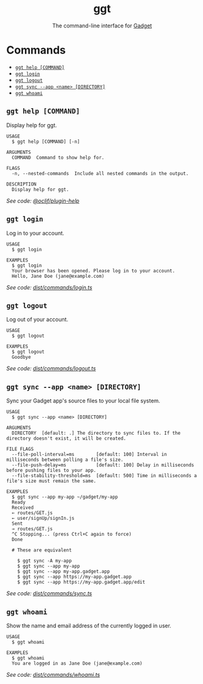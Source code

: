 <div align="center">
  <h1>ggt</h1>
  The command-line interface for <a href="https://gadget.dev">Gadget</a>
</div>

# Commands

  <!-- commands -->

- [`ggt help [COMMAND]`](#ggt-help-command)
- [`ggt login`](#ggt-login)
- [`ggt logout`](#ggt-logout)
- [`ggt sync --app <name> [DIRECTORY]`](#ggt-sync---app-name-directory)
- [`ggt whoami`](#ggt-whoami)

## `ggt help [COMMAND]`

Display help for ggt.

```
USAGE
  $ ggt help [COMMAND] [-n]

ARGUMENTS
  COMMAND  Command to show help for.

FLAGS
  -n, --nested-commands  Include all nested commands in the output.

DESCRIPTION
  Display help for ggt.
```

_See code: [@oclif/plugin-help](https://github.com/oclif/plugin-help/blob/v5.1.12/src/commands/help.ts)_

## `ggt login`

Log in to your account.

```
USAGE
  $ ggt login

EXAMPLES
  $ ggt login
  Your browser has been opened. Please log in to your account.
  Hello, Jane Doe (jane@example.com)
```

_See code: [dist/commands/login.ts](gadget-inc/ggt)_

## `ggt logout`

Log out of your account.

```
USAGE
  $ ggt logout

EXAMPLES
  $ ggt logout
  Goodbye
```

_See code: [dist/commands/logout.ts](gadget-inc/ggt)_

## `ggt sync --app <name> [DIRECTORY]`

Sync your Gadget app's source files to your local file system.

```
USAGE
  $ ggt sync --app <name> [DIRECTORY]

ARGUMENTS
  DIRECTORY  [default: .] The directory to sync files to. If the directory doesn't exist, it will be created.

FILE FLAGS
  --file-poll-interval=ms        [default: 100] Interval in milliseconds between polling a file's size.
  --file-push-delay=ms           [default: 100] Delay in milliseconds before pushing files to your app.
  --file-stability-threshold=ms  [default: 500] Time in milliseconds a file's size must remain the same.

EXAMPLES
  $ ggt sync --app my-app ~/gadget/my-app
  Ready
  Received
  ← routes/GET.js
  ← user/signUp/signIn.js
  Sent
  → routes/GET.js
  ^C Stopping... (press Ctrl+C again to force)
  Done

  # These are equivalent

    $ ggt sync -A my-app
    $ ggt sync --app my-app
    $ ggt sync --app my-app.gadget.app
    $ ggt sync --app https://my-app.gadget.app
    $ ggt sync --app https://my-app.gadget.app/edit
```

_See code: [dist/commands/sync.ts](gadget-inc/ggt)_

## `ggt whoami`

Show the name and email address of the currently logged in user.

```
USAGE
  $ ggt whoami

EXAMPLES
  $ ggt whoami
  You are logged in as Jane Doe (jane@example.com)
```

_See code: [dist/commands/whoami.ts](gadget-inc/ggt)_

<!-- commandsstop -->
